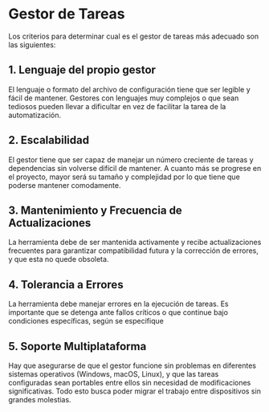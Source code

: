 # Gestor de Tareas

Los criterios para determinar cual es el gestor de tareas más adecuado son las siguientes:

## 1. Lenguaje del propio gestor
El lenguaje o formato del archivo de configuración tiene que ser legible y fácil de mantener. Gestores con lenguajes muy complejos o que sean tediosos
pueden llevar a dificultar en vez de facilitar la tarea de la automatización.

## 2. Escalabilidad
El gestor tiene que ser capaz de manejar un número creciente de tareas y dependencias sin volverse difícil de mantener. A cuanto más se progrese en el
proyecto, mayor será su tamaño y complejidad por lo que tiene que poderse mantener comodamente.

## 3. Mantenimiento y Frecuencia de Actualizaciones
La herramienta debe de ser mantenida activamente y recibe actualizaciones frecuentes para garantizar compatibilidad futura y la corrección de errores,
y que esta no quede obsoleta.

## 4. Tolerancia a Errores
La herramienta debe manejar errores en la ejecución de tareas. Es importante que se detenga ante fallos críticos o que continue bajo condiciones específicas,
según se especifique

## 5. Soporte Multiplataforma
Hay que asegurarse de que el gestor funcione sin problemas en diferentes sistemas operativos (Windows, macOS, Linux), y que las tareas configuradas sean portables
entre ellos sin necesidad de modificaciones significativas. Todo esto busca poder migrar el trabajo entre dispositivos sin grandes molestias.